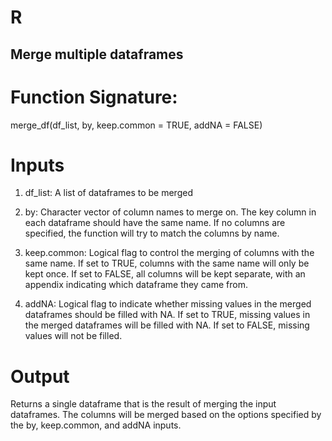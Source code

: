 # R
## Merge multiple dataframes

# Function Signature: 
merge_df(df_list, by, keep.common = TRUE, addNA = FALSE)

# Inputs

1) df_list: A list of dataframes to be merged

2) by: Character vector of column names to merge on. The key column in each dataframe should have the same name. If no columns are specified, the function will try to match the columns by name.

3) keep.common: Logical flag to control the merging of columns with the same name. If set to TRUE, columns with the same name will only be kept once. If set to FALSE, all columns will be kept separate, with an appendix indicating which dataframe they came from.
4) addNA: Logical flag to indicate whether missing values in the merged dataframes should be filled with NA. If set to TRUE, missing values in the merged dataframes will be filled with NA. If set to FALSE, missing values will not be filled.

# Output

Returns a single dataframe that is the result of merging the input dataframes. The columns will be merged based on the options specified by the by, keep.common, and addNA inputs.
